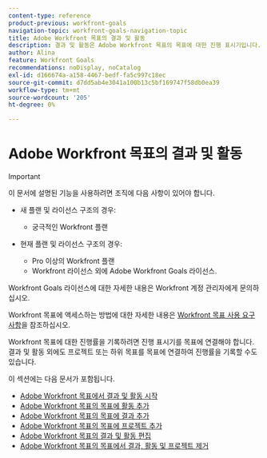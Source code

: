 ```yaml
---
content-type: reference
product-previous: workfront-goals
navigation-topic: workfront-goals-navigation-topic
title: Adobe Workfront 목표의 결과 및 활동
description: 결과 및 활동은 Adobe Workfront 목표의 목표에 대한 진행 표시기입니다. 다음 문서에서 결과 및 활동에 대해 자세히 알아보십시오.
author: Alina
feature: Workfront Goals
recommendations: noDisplay, noCatalog
exl-id: d166674a-a158-4467-bedf-fa5c997c18ec
source-git-commit: d7dd5ab4e3041a100b13c5bf169747f58db0ea39
workflow-type: tm+mt
source-wordcount: '205'
ht-degree: 0%

---
```



# Adobe Workfront 목표의 결과 및 활동

>[!IMPORTANT]
>
>이 문서에 설명된 기능을 사용하려면 조직에 다음 사항이 있어야 합니다.
>
>* 새 플랜 및 라이선스 구조의 경우:
>
>   * 궁극적인 Workfront 플랜
>    
>* 현재 플랜 및 라이선스 구조의 경우:
>
>   * Pro 이상의 Workfront 플랜
>   * Workfront 라이선스 외에 Adobe Workfront Goals 라이선스.
>
>Workfront Goals 라이선스에 대한 자세한 내용은 Workfront 계정 관리자에게 문의하십시오.
> 
>Workfront 목표에 액세스하는 방법에 대한 자세한 내용은 [Workfront 목표 사용 요구 사항](/help/quicksilver/workfront-goals/goal-management/access-needed-for-wf-goals.md)을 참조하십시오.

Workfront 목표에 대한 진행률을 기록하려면 진행 표시기를 목표에 연결해야 합니다. 결과 및 활동 외에도 프로젝트 또는 하위 목표를 목표에 연결하여 진행률을 기록할 수도 있습니다.

이 섹션에는 다음 문서가 포함됩니다.

* [Adobe Workfront 목표에서 결과 및 활동 시작](../../workfront-goals/results-and-activities/get-started-with-results-and-activities.md)
* [Adobe Workfront 목표의 목표에 활동 추가](../../workfront-goals/results-and-activities/add-activities-to-goals.md)
* [Adobe Workfront 목표의 목표에 결과 추가](../../workfront-goals/results-and-activities/add-results-to-goals.md)
* [Adobe Workfront 목표의 목표에 프로젝트 추가](../../workfront-goals/results-and-activities/connect-projects-to-goals-overview.md)
* [Adobe Workfront 목표의 결과 및 활동 편집](../../workfront-goals/results-and-activities/edit-results-and-activities.md)
* [Adobe Workfront 목표의 목표에서 결과, 활동 및 프로젝트 제거](../../workfront-goals/results-and-activities/remove-results-activities-from-goals.md)
